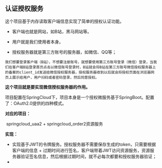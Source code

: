 ## 认证授权服务

这个项目基于内存读取客户端信息实现了简单的授权认证功能。

- 客户端也就是网站，如B站，黑马网站等。

- 用户就是我们使用者本身。

- 授权服务器就是第三方账号的服务器，如微信、QQ等；

```
我们想要登录客户端（B站），不想要注册账号，就想要使用第三方账号登录（微信）登录，当我们在客户端B站登录首页点击以微信账号登录时，B站就会将B站在第三方账号微信授权服务器上的备案的client_id发送给微信授权服务器，授权服务器收到以后就会将授权页面在浏览器网页上展示给用户，用户扫码或者密码登录，然后同意授权。
```

**这个项目就是要实现微信授权服务器的作用。**

项目配置在SpringCloud下，项目本身是一个授权微服务基于SpringBoot。配置了：OAuth2.0提供的四种模式。

**对应的项目：**

​	springcloud_uaa2 + springcloud_order2资源服务

**实现：**

- 实现基于JWT的令牌服务。授权服务器不需要保存生成的token，只需要根据客户端的信息 + 过期时间进行签名，客户端带着JWT访问资源服务，资源服务器验证签名信息，然后根据过期时间，就不必每次都要和授权服务器验证；
- 